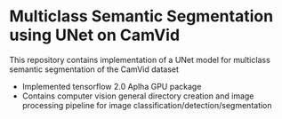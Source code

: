 # Multiclass Semantic Segmentation using UNet on CamVid

This repository contains implementation of a UNet model for multiclass semantic segmentation of the CamVid dataset
- Implemented tensorflow 2.0 Aplha GPU package
- Contains computer vision general directory creation and image processing pipeline for image classification/detection/segmentation
